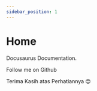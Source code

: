 ```yaml
---
sidebar_position: 1
---
```


# Home

Docusaurus Documentation.

Follow me on Github

Terima Kasih atas Perhatiannya :blush:
